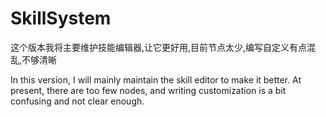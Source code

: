 # SkillSystem

这个版本我将主要维护技能编辑器,让它更好用,目前节点太少,编写自定义有点混乱,不够清晰


In this version, I will mainly maintain the skill editor to make it better. At present, there are too few nodes, and writing customization is a bit confusing and not clear enough.